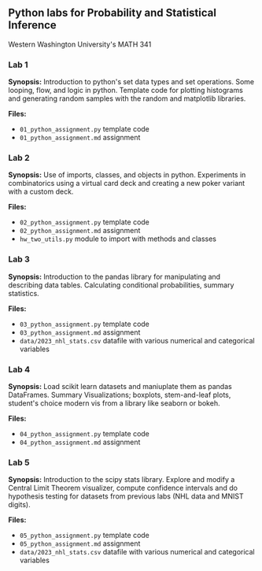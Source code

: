 ## Python labs for Probability and Statistical Inference
Western Washington University's MATH 341 

### Lab 1
**Synopsis:**
Introduction to python's set data types and set operations.  Some looping, flow, and logic in python.
Template code for plotting histograms and generating random samples with the random and matplotlib libraries.

**Files:**
* `01_python_assignment.py` template code
* `01_python_assignment.md` assignment 

### Lab 2
**Synopsis:**
Use of imports, classes, and objects in python.  Experiments in combinatorics using a virtual card deck
and creating a new poker variant with a custom deck.

**Files:**
* `02_python_assignment.py` template code
* `02_python_assignment.md` assignment 
* `hw_two_utils.py` module to import with methods and classes

### Lab 3
**Synopsis:**
Introduction to the pandas library for manipulating and describing data tables.  Calculating conditional probabilities, summary statistics.

**Files:**
* `03_python_assignment.py` template code
* `03_python_assignment.md` assignment 
* `data/2023_nhl_stats.csv` datafile with various numerical and categorical variables

### Lab 4
**Synopsis:**
Load scikit learn datasets and maniuplate them as pandas DataFrames.  Summary Visualizations; boxplots, 
stem-and-leaf plots, student's choice modern vis from a library like seaborn or bokeh.

**Files:**
* `04_python_assignment.py` template code
* `04_python_assignment.md` assignment 

### Lab 5
**Synopsis:**
Introduction to the scipy stats library.  Explore and modify a Central Limit Theorem visualizer, 
compute confidence intervals and do hypothesis testing for datasets from previous labs 
(NHL data and MNIST digits).

**Files:**
* `05_python_assignment.py` template code
* `05_python_assignment.md` assignment 
* `data/2023_nhl_stats.csv` datafile with various numerical and categorical variables
